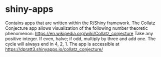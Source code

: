 # shiny-apps
Contains apps that are written within the R/Shiny framework.
The Collatz Conjecture app allows visualization of the following number theoretic phenomenon: https://en.wikipedia.org/wiki/Collatz_conjecture 
Take any positive integer. If even, halve; if odd, multiply by three and add one. The cycle will always end in 4, 2, 1. The app is accessible at https://dpratt3.shinyapps.io/collatz_conjecture/
